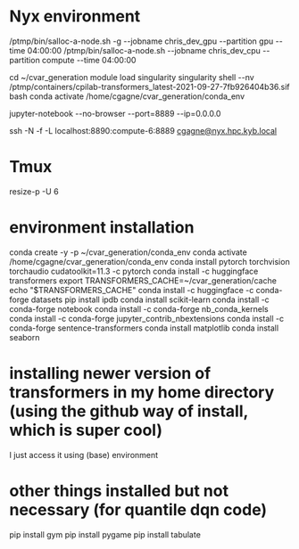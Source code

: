 
# Nyx environment
/ptmp/bin/salloc-a-node.sh -g --jobname chris_dev_gpu --partition gpu --time 04:00:00
/ptmp/bin/salloc-a-node.sh --jobname chris_dev_cpu --partition compute --time 04:00:00

cd ~/cvar_generation
module load singularity
singularity shell --nv /ptmp/containers/cpilab-transformers_latest-2021-09-27-7fb926404b36.sif
bash
conda activate /home/cgagne/cvar_generation/conda_env

jupyter-notebook --no-browser --port=8889 --ip=0.0.0.0

ssh -N -f -L localhost:8890:compute-6:8889 cgagne@nyx.hpc.kyb.local

# Tmux
resize-p -U 6

# environment installation
conda create -y -p ~/cvar_generation/conda_env
conda activate /home/cgagne/cvar_generation/conda_env
conda install pytorch torchvision torchaudio cudatoolkit=11.3 -c pytorch
conda install -c huggingface transformers
export TRANSFORMERS_CACHE=~/cvar_generation/cache
echo "$TRANSFORMERS_CACHE"
conda install -c huggingface -c conda-forge datasets
pip install ipdb
conda install scikit-learn
conda install -c conda-forge notebook
conda install -c conda-forge nb_conda_kernels
conda install -c conda-forge jupyter_contrib_nbextensions
conda install -c conda-forge sentence-transformers
conda install matplotlib
conda install seaborn


# installing newer version of transformers in my home directory (using the github way of install, which is super cool)

I just access it using (base) environment

# other things installed but not necessary (for quantile dqn code)

pip install gym
pip install pygame
pip install tabulate
